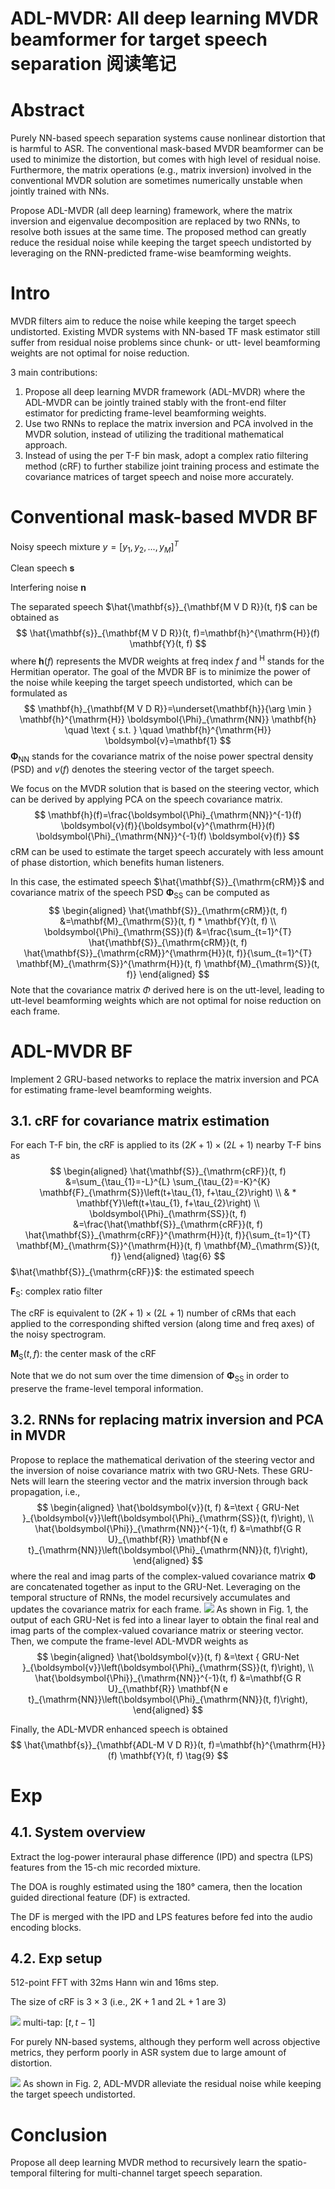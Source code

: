 # ADL-MVDR: All deep learning MVDR beamformer for target speech separation 阅读笔记

# Abstract
Purely NN-based speech separation systems cause nonlinear distortion that is harmful to ASR. The conventional mask-based MVDR beamformer can be used to minimize the distortion, but comes with high level of residual noise. Furthermore, the matrix operations (e.g., matrix inversion) involved in the conventional MVDR solution are sometimes numerically unstable when jointly trained with NNs.

Propose ADL-MVDR (all deep learning) framework, where the matrix inversion and eigenvalue decomposition are replaced by two RNNs, to resolve both issues at the same time. The proposed method can greatly reduce the residual noise while keeping the target speech undistorted by leveraging on the RNN-predicted frame-wise beamforming weights. 

# Intro
MVDR filters aim to reduce the noise while keeping the target speech undistorted. Existing MVDR systems with NN-based TF mask estimator still suffer from residual noise problems since chunk- or utt- level beamforming weights are not optimal for noise reduction.

3 main contributions:
1. Propose all deep learning MVDR framework (ADL-MVDR) where the ADL-MVDR can be jointly trained stably with the front-end filter estimator for predicting frame-level beamforming weights.
2. Use two RNNs to replace the matrix inversion and PCA involved in the MVDR solution, instead of utilizing the traditional mathematical approach.
3. Instead of using the per T-F bin mask, adopt a complex ratio filtering method (cRF) to further stabilize joint training process and estimate the covariance matrices of target speech and noise more accurately.

# Conventional mask-based MVDR BF
Noisy speech mixture $y=[y_1,y_2,...,y_M]^T$

Clean speech $\mathbf{s}$

Interfering noise $\mathbf{n}$

The separated speech $\hat{\mathbf{s}}_{\mathbf{M V D R}}(t, f)$ can be obtained as
$$
\hat{\mathbf{s}}_{\mathbf{M V D R}}(t, f)=\mathbf{h}^{\mathrm{H}}(f) \mathbf{Y}(t, f)
$$
where $\mathbf{h}(f)$ represents the MVDR weights at freq index $f$ and $^\mathrm{H}$ stands for the Hermitian operator. The goal of the MVDR BF is to minimize the power of the noise while keeping the target speech undistorted, which can be formulated as 
$$
\mathbf{h}_{\mathbf{M V D R}}=\underset{\mathbf{h}}{\arg \min } \mathbf{h}^{\mathrm{H}} \boldsymbol{\Phi}_{\mathrm{NN}} \mathbf{h} \quad \text { s.t. } \quad \mathbf{h}^{\mathrm{H}} \boldsymbol{v}=\mathbf{1}
$$
$\boldsymbol{\Phi}_{\mathrm{NN}}$ stands for the covariance matrix of the noise power spectral density (PSD) and $v(f)$ denotes the steering vector of the target speech.

We focus on the MVDR solution that is based on the steering vector, which can be derived by applying PCA on the speech covariance matrix.
$$
\mathbf{h}(f)=\frac{\boldsymbol{\Phi}_{\mathrm{NN}}^{-1}(f) \boldsymbol{v}(f)}{\boldsymbol{v}^{\mathrm{H}}(f) \boldsymbol{\Phi}_{\mathrm{NN}}^{-1}(f) \boldsymbol{v}(f)}
$$
cRM can be used to estimate the target speech accurately with less amount of phase distortion, which benefits human listeners.

In this case, the estimated speech $\hat{\mathbf{S}}_{\mathrm{cRM}}$ and covariance matrix of the speech PSD $\boldsymbol{\Phi}_{\mathrm{SS}}$ can be computed as
$$
\begin{aligned}
\hat{\mathbf{S}}_{\mathrm{cRM}}(t, f) &=\mathbf{M}_{\mathrm{S}}(t, f) * \mathbf{Y}(t, f) \\
\boldsymbol{\Phi}_{\mathrm{SS}}(f) &=\frac{\sum_{t=1}^{T} \hat{\mathbf{S}}_{\mathrm{cRM}}(t, f) \hat{\mathbf{S}}_{\mathrm{cRM}}^{\mathrm{H}}(t, f)}{\sum_{t=1}^{T} \mathbf{M}_{\mathrm{S}}^{\mathrm{H}}(t, f) \mathbf{M}_{\mathrm{S}}(t, f)}
\end{aligned}
$$
Note that the covariance matrix $\Phi$ derived here is on the utt-level, leading to utt-level beamforming weights which are not optimal for noise reduction on each frame.

# ADL-MVDR BF
Implement 2 GRU-based networks to replace the matrix inversion and PCA for estimating frame-level beamforming weights.

## 3.1. cRF for covariance matrix estimation
For each T-F bin, the cRF is applied to its $(2K+1)\times(2L+1)$ nearby T-F bins as
$$
\begin{aligned}
\hat{\mathbf{S}}_{\mathrm{cRF}}(t, f) &=\sum_{\tau_{1}=-L}^{L} \sum_{\tau_{2}=-K}^{K} \mathbf{F}_{\mathrm{S}}\left(t+\tau_{1}, f+\tau_{2}\right) \\
& * \mathbf{Y}\left(t+\tau_{1}, f+\tau_{2}\right) \\
\boldsymbol{\Phi}_{\mathrm{SS}}(t, f) &=\frac{\hat{\mathbf{S}}_{\mathrm{cRF}}(t, f) \hat{\mathbf{S}}_{\mathrm{cRF}}^{\mathrm{H}}(t, f)}{\sum_{t=1}^{T} \mathbf{M}_{\mathrm{S}}^{\mathrm{H}}(t, f) \mathbf{M}_{\mathrm{S}}(t, f)}
\end{aligned}
\tag{6}
$$
$\hat{\mathbf{S}}_{\mathrm{cRF}}$: the estimated speech

$\mathbf{F}_{\mathrm{S}}$: complex ratio filter

The cRF is equivalent to $(2K+1)\times(2L+1)$ number of cRMs that each applied to the corresponding shifted version (along time and freq axes) of the noisy spectrogram.

$\mathbf{M}_{\mathrm{S}}(t,f)$: the center mask of the cRF

Note that we do not sum over the time dimension of $\boldsymbol{\Phi}_{\mathrm{SS}}$ in order to preserve the frame-level temporal information.

## 3.2. RNNs for replacing matrix inversion and PCA in MVDR
Propose to replace the mathematical derivation of the steering vector and the inversion of noise covariance matrix with two GRU-Nets. These GRU-Nets will learn the steering vector and the matrix inversion through back propagation, i.e.,
$$
\begin{aligned}
\hat{\boldsymbol{v}}(t, f) &=\text { GRU-Net }_{\boldsymbol{v}}\left(\boldsymbol{\Phi}_{\mathrm{SS}}(t, f)\right), \\
\hat{\boldsymbol{\Phi}}_{\mathrm{NN}}^{-1}(t, f) &=\mathbf{G R U}_{\mathbf{R}} \mathbf{N e t}_{\mathrm{NN}}\left(\boldsymbol{\Phi}_{\mathrm{NN}}(t, f)\right),
\end{aligned}
$$
where the real and imag parts of the complex-valued covariance matrix $\boldsymbol{\Phi}$ are concatenated together as input to the GRU-Net. Leveraging on the temporal structure of RNNs, the model recursively accumulates and updates the covariance matrix for each frame.
![](https://raw.githubusercontent.com/FYJNEVERFOLLOWS/Picture-Bed/main/202208/20220812205409.png)
As shown in Fig. 1, the output of each GRU-Net is fed into a linear layer to obtain the final real and imag parts of the complex-valued covariance matrix or steering vector. Then, we compute the frame-level ADL-MVDR weights as
$$
\begin{aligned}
\hat{\boldsymbol{v}}(t, f) &=\text { GRU-Net }_{\boldsymbol{v}}\left(\boldsymbol{\Phi}_{\mathrm{SS}}(t, f)\right), \\
\hat{\boldsymbol{\Phi}}_{\mathrm{NN}}^{-1}(t, f) &=\mathbf{G R U}_{\mathbf{R}} \mathbf{N e t}_{\mathrm{NN}}\left(\boldsymbol{\Phi}_{\mathrm{NN}}(t, f)\right),
\end{aligned}
$$

Finally, the ADL-MVDR enhanced speech is obtained
$$
\hat{\mathbf{s}}_{\mathbf{ADL-M V D R}}(t, f)=\mathbf{h}^{\mathrm{H}}(f) \mathbf{Y}(t, f)
\tag{9}
$$

# Exp
## 4.1. System overview
Extract the log-power interaural phase difference (IPD) and spectra (LPS) features from the 15-ch mic recorded mixture.

The DOA is roughly estimated using the 180° camera, then the location guided directional feature (DF) is extracted.

The DF is merged with the IPD and LPS features before fed into the audio encoding blocks.

## 4.2. Exp setup
512-point FFT with 32ms Hann win and 16ms step.

The size of cRF is $3\times3$ (i.e., $2\mathrm{K}+1$ and $2\mathrm{L}+1$ are 3)

![](https://raw.githubusercontent.com/FYJNEVERFOLLOWS/Picture-Bed/main/202208/20220812210757.png)
multi-tap: $[t,t-1]$

For purely NN-based systems, although they perform well across objective metrics, they perform poorly in ASR system due to large amount of distortion.

![](https://raw.githubusercontent.com/FYJNEVERFOLLOWS/Picture-Bed/main/202208/20220812211154.png)
As shown in Fig. 2, ADL-MVDR alleviate the residual noise while keeping the target speech undistorted.

# Conclusion
Propose all deep learning MVDR method to recursively learn the spatio-temporal filtering for multi-channel target speech separation.
